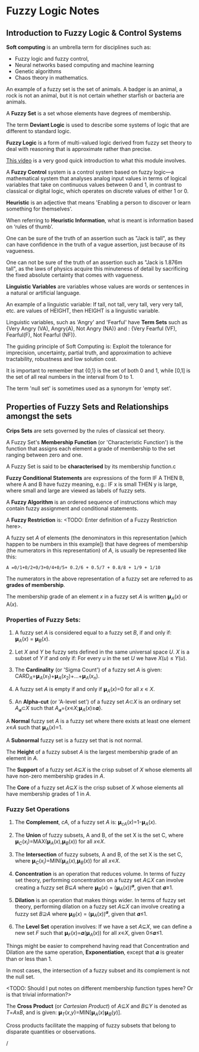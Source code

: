 
# Fuzzy Logic Notes

## Introduction to Fuzzy Logic & Control Systems

**Soft computing** is an umbrella term for disciplines such as:  
* Fuzzy logic and fuzzy control,
* Neural networks based computing and machine learning
* Genetic algorithms
* Chaos theory in mathematics.

An example of a fuzzy set is the set of animals. A badger is an animal, a rock is not an animal, but it is not certain whether starfish or bacteria are animals.

A **Fuzzy Set** is a set whose elements have degrees of membership.

The term **Deviant Logic** is used to describe some systems of logic that are different to standard logic.

**Fuzzy Logic** is a form of multi-valued logic derived from fuzzy set theory to deal with reasoning that is approximate rather than precise.

[This video](https://www.youtube.com/watch?v=J_Q5X0nTmrA) is a very good quick introduction to what this module involves.

A **Fuzzy Control** system is a control system based on fuzzy logic—a mathematical system that analyses analog input values in terms of logical variables that take on continuous values between 0 and 1, in contrast to classical or digital logic, which operates on discrete values of either 1 or 0.

**Heuristic** is an adjective that means 'Enabling a person to discover or learn something for themselves'.

When referring to **Heuristic Information**, what is meant is information based on ‘rules of thumb’.

One can be sure of the truth of an assertion such as "Jack is tall", as they can have confidence in the truth of a vague assertion, just because of its vagueness.

One can not be sure of the truth of an assertion such as "Jack is 1.876m tall", as the laws of physics acquire this minuteness of detail by sacrificing the fixed absolute certainty that comes with vagueness.

**Linguistic Variables** are variables whose values are words or sentences in a natural or artificial language.

An example of a linguistic variable: If tall, not tall, very tall, very very tall, etc. are values of HEIGHT, then HEIGHT is a linguistic variable.

Linguistic variables, such as 'Angry' and 'Fearful' have **Term Sets** such as {Very Angry (VA), Angry(A), Not Angry (NA)} and : {Very Fearful (VF), Fearful(F), Not Fearful (NF)}.

The guiding principle of Soft Computing is: Exploit the tolerance for imprecision, uncertainty, partial truth, and approximation to achieve tractability, robustness and low solution cost.

It is important to remember that {0,1} is the set of both 0 and 1, while [0,1] is the set of all real numbers in the interval from 0 to 1.

The term 'null set' is sometimes used as a synonym for 'empty set'.

## Properties of Fuzzy Sets and Relationships amongst the sets

**Crips Sets** are sets governed by the rules of classical set theory.

A Fuzzy Set's **Membership Function** (or 'Characteristic Function') is the function that assigns each element a grade of membership to the set ranging between zero and one.

A Fuzzy Set is said to be **characterised** by its membership function.c

**Fuzzy Conditional Statements** are expressions of the form IF A THEN B, where A and B have fuzzy meaning, e.g.: IF x is small THEN y is large, where small and large are viewed as labels of fuzzy sets.

A **Fuzzy Algorithm** is an ordered sequence of instructions which may contain fuzzy assignment and conditional statements.

A **Fuzzy Restriction** is: <TODO: Enter definition of a Fuzzy Restriction here>.

A fuzzy set *A* of elements (the denominators in this representation [which happen to be numbers in this example]) that have degrees of membership (the numerators in this representation) of *A*, is usually be represented like this:
```
A =0/1+0/2+0/3+0/4+0/5+ 0.2/6 + 0.5/7 + 0.8/8 + 1/9 + 1/10
```

The numerators in the above representation of a fuzzy set are referred to as **grades of membership**.

The membership grade of an element *x* in a fuzzy set *A* is written 𝝻<sub>*A*</sub>(*x*) or A(*x*).

### Properties of Fuzzy Sets:

1. A fuzzy set *A* is considered equal to a fuzzy set *B*, if and only if:  
𝝻<sub>*A*</sub>(*x*) = 𝝻<sub>*B*</sub>(*x*).  

2. Let *X* and *Y* be fuzzy sets defined in the same universal space *U*. *X* is a subset of *Y* if and only if: For every *u* in the set *U* we have *X*(*u*) ≤ *Y*(*u*).

3. The **Cardinality** (or 'Sigma Count') of a fuzzy set *A* is given: CARD<sub>*A*</sub>=𝝻<sub>*A*</sub>(*x*<sub>1</sub>)+𝝻<sub>*A*</sub>(*x*<sub>2</sub>)+...+𝝻<sub>*A*</sub>(*x*<sub>n</sub>).

4. A fuzzy set *A* is empty if and only if 𝝻<sub>*A*</sub>(*x*)=0 for all *x* ∊ *X*.

5. An **Alpha-cut** (or 'A-level set') of a fuzzy set *A*⊂*X* is an ordinary set *A*<sub>𝜶</sub>⊂*X* such that *A*<sub>𝜶</sub>={*x*∊*X*;𝝻<sub>*A*</sub>(*x*)≥𝜶}.

A **Normal** fuzzy set *A* is a fuzzy set where there exists at least one element *x*∊*A* such that 𝝻<sub>*A*</sub>(*x*)=1.

A **Subnormal** fuzzy set is a fuzzy set that is not normal.

The **Height** of a fuzzy subset *A* is the largest membership grade of an element in *A*.

The **Support** of a fuzzy set *A*⊆*X* is the crisp subset of *X* whose elements all have non-zero membership grades in *A*.

The **Core** of a fuzzy set *A*⊆*X* is the crisp subset of *X* whose elements all have membership grades of 1 in *A*.





### Fuzzy Set Operations

1. The **Complement**, *cA*, of a fuzzy set *A* is: 𝝻<sub>*cA*</sub>(*x*)=1-𝝻<sub>*A*</sub>(*x*).

2. The **Union** of fuzzy subsets, A and B, of the set X is the set C, where 𝝻<sub>*C*</sub>(*x*<sub>i</sub>)=MAX(𝝻<sub>*A*</sub>(*x*),𝝻<sub>*B*</sub>(*x*)) for all *x*∊*X*.

3. The **Intersection** of fuzzy subsets, A and B, of the set X is the set C, where 𝝻<sub>*C*</sub>(*x*<sub>i</sub>)=MIN(𝝻<sub>*A*</sub>(*x*),𝝻<sub>*B*</sub>(*x*)) for all *x*∊*X*.

4. **Concentration** is an operation that reduces volume. In terms of fuzzy set theory, performing concentration on a fuzzy set *A*⊆*X* can involve creating a fuzzy set *B*⊆*A* where 𝝻<sub>*B*</sub>(*x*) = (𝝻<sub>*A*</sub>(*x*))<sup>𝜶</sup>, given that 𝜶≥1.

5. **Dilation** is an operation that makes things wider. In terms of fuzzy set theory, performing dilation on a fuzzy set *A*⊆*X* can involve creating a fuzzy set *B*⊇*A* where 𝝻<sub>*B*</sub>(*x*) = (𝝻<sub>*A*</sub>(*x*))<sup>𝜶</sup>, given that 𝜶≤1.

6. The **Level Set** operation involves: If we have a set *A*⊆*X*, we can define a new set *F* such that 𝝻<sub>*F*</sub>(*x*)=𝜶(𝝻<sub>*A*</sub>(*x*)) for all *x*∊*X*, given 0≤𝜶≤1.

Things might be easier to comprehend having read that Concentration and Dilation are the same operation, **Exponentiation**, except that 𝜶 is greater than or less than 1.

In most cases, the intersection of a fuzzy subset and its complement is not the null set.

<TODO: Should I put notes on different membership function types here? Or is that trivial information?>

The **Cross Product** (or *Cartesian Product*) of *A*⊆*X* and *B*⊆*Y* is denoted as *T*=*A*x*B*, and is given: 𝝻<sub>*T*</sub>(*x*,*y*)=MIN[𝝻<sub>*A*</sub>(*x*)𝝻<sub>*B*</sub>(*y*)].

Cross products facilitate the mapping of fuzzy subsets that belong to disparate quantities or observations.














/
